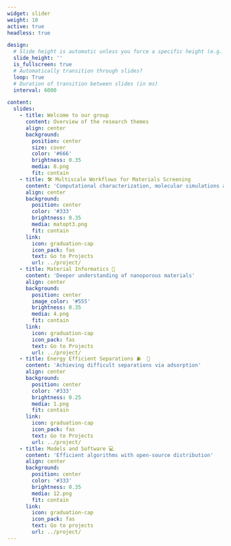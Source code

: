 ```yaml
---
widget: slider
weight: 10
active: true
headless: true

design:
  # Slide height is automatic unless you force a specific height (e.g. '400px')
  slide_height: ''
  is_fullscreen: true
  # Automatically transition through slides?
  loop: True
  # Duration of transition between slides (in ms)
  interval: 6000

content:
  slides:
    - title: Welcome to our group
      content: Overview of the research themes
      align: center
      background:
        position: center
        size: cover
        color: '#666'
        brightness: 0.35
        media: 8.png
        fit: contain
    - title: 🛠️ Multiscale Workflows for Materials Screening
      content: 'Computational characterization, molecular simulations and process modelling'
      align: center
      background:
        position: center
        color: '#333'
        brightness: 0.35 
        media: matopt3.png
        fit: contain
      link:
        icon: graduation-cap
        icon_pack: fas
        text: Go to Projects
        url: ../project/        
    - title: Material Informatics 🧮   
      content: 'Deeper understanding of nanoporous materials'
      align: center
      background:
        position: center
        image_color: '#555'
        brightness: 0.35
        media: 4.png
        fit: contain
      link:
        icon: graduation-cap
        icon_pack: fas  
        text: Go to Projects
        url: ../project/
    - title: Energy Efficient Separations ⛽  🧪
      content: 'Achieving difficult separations via adsorption'
      align: center
      background:
        position: center
        color: '#333'
        brightness: 0.25
        media: 1.png 
        fit: contain
      link:
        icon: graduation-cap
        icon_pack: fas
        text: Go to Projects
        url: ../project/
    - title: Models and Software 💻
      content: 'Efficient algorithms with open-source distribution'
      align: center
      background:
        position: center
        color: '#333'
        brightness: 0.35
        media: 12.png
        fit: contain
      link:
        icon: graduation-cap
        icon_pack: fas
        text: Go to projects
        url: ../project/
---
```

